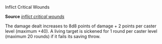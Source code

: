 Inflict Critical Wounds

**Source** [_inflict critical wounds_](/pathfinderRPG/prd/spells/inflictCriticalWounds.html#_inflict-critical-wounds)

The damage dealt increases to 8d8 points of damage + 2 points per caster level (maximum +40). A living target is sickened for 1 round per caster level (maximum 20 rounds) if it fails its saving throw.

